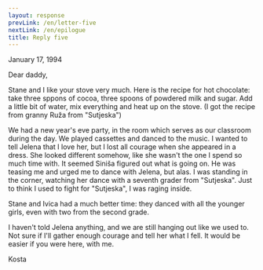 ```yaml
---
layout: response
prevLink: /en/letter-five
nextLink: /en/epilogue
title: Reply five
---
```


<div class="Response-date">January 17, 1994</div>

Dear daddy,

Stane and I like your stove very much. Here is the recipe for hot chocolate: take three sppons of cocoa, three spoons of powdered milk and sugar. Add a little bit of water, mix everything and heat up on the stove. (I got the recipe from granny Ruža from "Sutjeska")

We had a new year's eve party, in the room which serves as our classroom during the day. We played cassettes and danced to the music. I wanted to tell Jelena that I love her, but I lost all courage when she appeared in a dress. She looked different somehow, like she wasn't the one I spend so much time with. It seemed Siniša figured out what is going on. He was teasing me and urged me to dance with Jelena, but alas. I was standing in the corner, watching her dance with a seventh grader from "Sutjeska". Just to think I used to fight for "Sutjeska", I was raging inside.

Stane and Ivica had a much better time: they danced with all the younger girls, even with two from the second grade.

I haven't told Jelena anything, and we are still hanging out like we used to. Not sure if I'll gather enough courage and tell her what I fell. It would be easier if you were here, with me.

<div class="Response-signature">Kosta</div>

